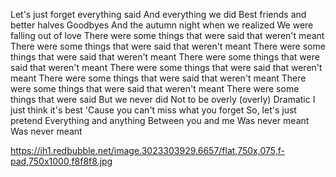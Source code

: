 Let's just forget everything said
And everything we did
Best friends and better halves
Goodbyes
And the autumn night when we realized
We were falling out of love
There were some things that were said that weren't meant
There were some things that were said that weren't meant
There were some things that were said that weren't meant
There were some things that were said that weren't meant
There were some things that were said that weren't meant
There were some things that were said that weren't meant
There were some things that were said that weren't meant
There were some things that were said
But we never did
Not to be overly (overly)
Dramatic
I just think it's best
'Cause you can't miss what you forget
So, let's just pretend
Everything and anything
Between you and me
Was never meant
Was never meant

https://ih1.redbubble.net/image.3023303929.6657/flat,750x,075,f-pad,750x1000,f8f8f8.jpg
